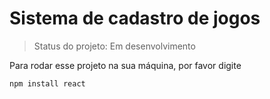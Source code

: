 # Sistema de cadastro de jogos #

> Status do projeto: Em desenvolvimento

Para rodar esse projeto na sua máquina, por favor digite

```
npm install react
```
